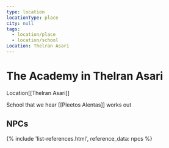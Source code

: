 ```yaml
---
type: location
locationType: place
city: null
tags:
  - location/place
  - location/school
Location: Thelran Asari
---
```


# The Academy in Thelran Asari

<span class="dataview inline-field"><span class="inline-field-key">Location</span><span class="inline-field-value">[[Thelran Asari]]</span></span>

School that we hear [[Pleetos Alentas]] works out

## NPCs


{% include 'list-references.html', reference_data: npcs %}


